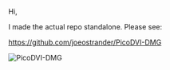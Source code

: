 Hi,  

I made the actual repo standalone.  Please see:  

https://github.com/joeostrander/PicoDVI-DMG

![PicoDVI-DMG](/PicoDVI-DMG)  